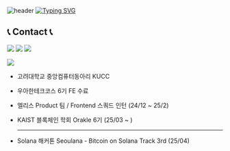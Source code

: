 <!--
**Jaymyong66/Jaymyong66** is a ✨ _special_ ✨ repository because its `README.md` (this file) appears on your GitHub profile.

Here are some ideas to get you started:

- 🔭 I’m currently working on ...
- 🌱 I’m currently learning ...
- 👯 I’m looking to collaborate on ...
- 🤔 I’m looking for help with ...
- 💬 Ask me about ...
- 📫 How to reach me: ...
- 😄 Pronouns: ...
- ⚡ Fun fact: ...
-->

![header](https://capsule-render.vercel.app/api?type=waving&color=6994CDEE&text=&animation=twinkling&height=80)
[![Typing SVG](https://readme-typing-svg.demolab.com?font=Alkatra&size=30&duration=2000&pause=1000&color=499FF7&multiline=true&random=false&width=450&lines=Welcome+to+JayMyong66+GitHub!%F0%9F%91%8B)](https://git.io/typing-svg)



## 📞 Contact 📞
 [![](https://img.shields.io/badge/Blog-grey?style=for-the-badge&logo=Tistory)](https://jayming66.tistory.com/)
 [![](https://img.shields.io/badge/Gmail-EA4335?style=for-the-badge&logo=Gmail&logoColor=white)](mailto:mjw8941@gmail.com)
 [![](https://img.shields.io/badge/Instagram-E4405F?style=for-the-badge&logo=Instagram&logoColor=white)](https://www.instagram.com/jayming66/)
 
<!--

[![Hits](https://hits.seeyoufarm.com/api/count/incr/badge.svg?url=https%3A%2F%2Fgithub.com%2FJaymyong66%2Fhit-counter&count_bg=%233D86C8&title_bg=%23555555&icon=ghostery.svg&icon_color=%23E7E7E7&title=Hi&edge_flat=true)](https://hits.seeyoufarm.com)
-->

<a href="https://www.instagram.com/blockchain__valley/" target="_blank"><img src="https://img.shields.io/badge/#3C3C3D?style=flat-square&logo=#3C3C3D&logoColor=	#4169E1"/></a>

- 고려대학교 중앙컴퓨터동아리 KUCC
- 우아한테크코스 6기 FE 수료
- 엘리스 Product 팀 / Frontend 스쿼드 인턴 (24/12 ~ 25/2)
- KAIST 블록체인 학회 Orakle 6기 (25/03 ~ )

  -----

- Solana 해커톤 Seoulana - Bitcoin on Solana Track 3rd (25/04)
